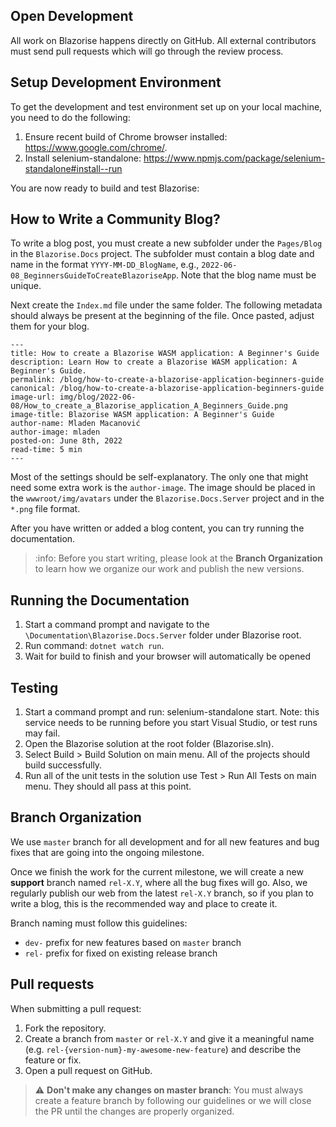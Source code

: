 ## Open Development

All work on Blazorise happens directly on GitHub. All external contributors must send pull requests which will go through the review process.

## Setup Development Environment

To get the development and test environment set up on your local machine, you need to do the following:

1. Ensure recent build of Chrome browser installed: https://www.google.com/chrome/.
2. Install selenium-standalone: https://www.npmjs.com/package/selenium-standalone#install--run

You are now ready to build and test Blazorise:

## How to Write a Community Blog?

To write a blog post, you must create a new subfolder under the `Pages/Blog` in the `Blazorise.Docs` project. The subfolder must contain a blog date and name in the format `YYYY-MM-DD_BlogName`, e.g., `2022-06-08_BeginnersGuideToCreateBlazoriseApp`. Note that the blog name must be unique.

Next create the `Index.md` file under the same folder. The following metadata should always be present at the beginning of the file. Once pasted, adjust them for your blog.

```
---
title: How to create a Blazorise WASM application: A Beginner's Guide
description: Learn How to create a Blazorise WASM application: A Beginner's Guide.
permalink: /blog/how-to-create-a-blazorise-application-beginners-guide
canonical: /blog/how-to-create-a-blazorise-application-beginners-guide
image-url: img/blog/2022-06-08/How_to_create_a_Blazorise_application_A_Beginners_Guide.png
image-title: Blazorise WASM application: A Beginner's Guide
author-name: Mladen Macanović
author-image: mladen
posted-on: June 8th, 2022
read-time: 5 min
---
```

Most of the settings should be self-explanatory. The only one that might need some extra work is the `author-image`. The image should be placed in the `wwwroot/img/avatars` under the `Blazorise.Docs.Server` project and in the `*.png` file format.

After you have written or added a blog content, you can try running the documentation.

> :info: Before you start writing, please look at the **Branch Organization** to learn how we organize our work and publish the new versions.

## Running the Documentation

1. Start a command prompt and navigate to the `\Documentation\Blazorise.Docs.Server` folder under Blazorise root.
2. Run command: `dotnet watch run`.
4. Wait for build to finish and your browser will automatically be opened

## Testing

1. Start a command prompt and run: selenium-standalone start. Note: this service needs to be running before you start Visual Studio, or test runs may fail.
2. Open the Blazorise solution at the root folder (Blazorise.sln).
3. Select Build > Build Solution on main menu. All of the projects should build successfully.
4. Run all of the unit tests in the solution use Test > Run All Tests on main menu. They should all pass at this point.

## Branch Organization

We use `master` branch for all development and for all new features and bug fixes that are going into the ongoing milestone.

Once we finish the work for the current milestone, we will create a new **support** branch named `rel-X.Y`, where all the bug fixes will go. Also, we regularly publish our web from the latest `rel-X.Y` branch, so if you plan to write a blog, this is the recommended way and place to create it.

Branch naming must follow this guidelines:

- `dev-` prefix for new features based on `master` branch
- `rel-` prefix for fixed on existing release branch

## Pull requests

When submitting a pull request:

1. Fork the repository.
2. Create a branch from `master` or `rel-X.Y` and give it a meaningful name (e.g. `rel-{version-num}-my-awesome-new-feature`) and describe the feature or fix.  
4. Open a pull request on GitHub.

> :warning: **Don't make any changes on master branch**: You must always create a feature branch by following our guidelines or we will close the PR until the changes are properly organized.